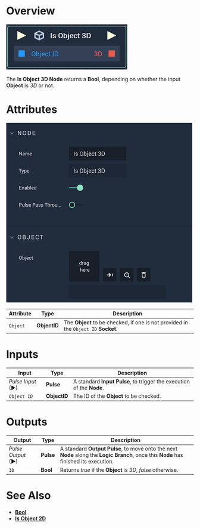 # Overview

![The Is Object 3D Node.](../../../.gitbook/assets/isobject3dnode.png)

The **Is Object 3D Node** returns a **Bool**, depending on whether the input **Object** is *3D* or not. 

# Attributes

![The Is Object 3D Node Attributes.](../../../.gitbook/assets/isobject3dattributes.png)

|Attribute|Type|Description|
|---|---|---|
|`Object`|**ObjectID**| The **Object** to be checked, if one is not provided in the `Object ID` **Socket**. |

# Inputs

|Input|Type|Description|
|---|---|---|
|*Pulse Input* (►)|**Pulse**|A standard **Input Pulse**, to trigger the execution of the **Node**.|
| `Object ID` | **ObjectID** | The ID of the **Object** to be checked.|

# Outputs

|Output|Type|Description|
|---|---|---|
|*Pulse Output* (►)|**Pulse**|A standard **Output Pulse**, to move onto the next **Node** along the **Logic Branch**, once this **Node** has finished its execution.|
|`3D`|**Bool**|Returns *true* if the **Object** is *3D*, *false* otherwise.| 

# See Also

* [**Bool**](../../../getting-started/data-types/bool.md)
* [**Is Object 2D**](is-object-2d.md)

